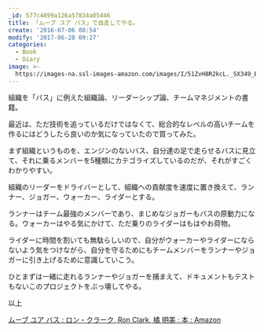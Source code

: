 ```yaml
---
_id: 577c4899a126a57834a05446
title: 「ムーブ ユア バス」で自走してやる。
create: '2016-07-06 08:54'
modify: '2017-06-28 09:27'
categories:
  - Book
  - Diary
image: >-
  https://images-na.ssl-images-amazon.com/images/I/51ZvH8R2kcL._SX349_BO1,204,203,200_.jpg
---
```


組織を「バス」に例えた組織論、リーダーシップ論、チームマネジメントの書籍。

最近は、ただ技術を追っているだけではなくて、総合的なレベルの高いチームを作るにはどうしたら良いのか気になっていたので買ってみた。

<!-- more -->

まず組織というものを、エンジンのないバス、自分達の足で走らせるバスに見立て、それに乗るメンバーを5種類にカテゴライズしているのだが、それがすごくわかりやすい。

組織のリーダーをドライバーとして、組織への貢献度を速度に置き換えて、ランナー、ジョガー、ウォーカー、ライダーとする。

ランナーはチーム最強のメンバーであり、まじめなジョガーもバスの原動力になる。ウォーカーはやる気にかけて、ただ乗りのライダーはもはやお荷物。

ライダーに時間を割いても無駄らしいので、自分がウォーカーやライダーにならないよう気をつけながら、自分を守るためにもチームメンバーをランナーやジョガーに引き上げるために意識していこう。

ひとまずは一緒に走れるランナーやジョガーを捕まえて、ドキュメントもテストもないこのプロジェクトをぶっ壊してやる。

以上

<a class="embedly-card" data-card-key="efc9713d77434ae8b88ef22dda0a91e8" data-card-controls="0" data-card-image="https://images-na.ssl-images-amazon.com/images/I/51ZvH8R2kcL._SX349_BO1,204,203,200_.jpg" data-card-type="article" href="https://www.amazon.co.jp/%E3%83%A0%E3%83%BC%E3%83%96-%E3%83%A6%E3%82%A2-%E3%83%90%E3%82%B9-%E3%83%AD%E3%83%B3%E3%83%BB%E3%82%AF%E3%83%A9%E3%83%BC%E3%82%AF/dp/4797387033?ie=UTF8&camp=1207&creative=8411&creativeASIN=4797387033&linkCode=shr&qid=&redirect=true&sr=&tag=yug1224-22">ムーブ ユア バス : ロン・クラーク, Ron Clark, 橘 明美 : 本 : Amazon</a>
<script async src="//cdn.embedly.com/widgets/platform.js" charset="UTF-8"></script>
